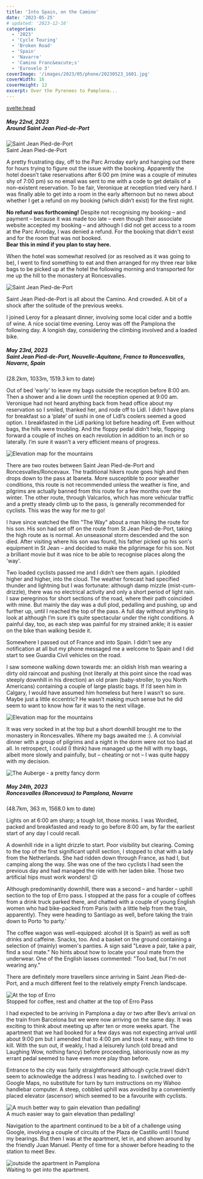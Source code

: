 ```yaml
---
title: 'Into Spain, on the Camino'
date: '2023-05-25'
# updated: '2023-12-16'
categories:
  - '2023'
  - 'Cycle Touring'
  - 'Broken Road'
  - 'Spain'
  - 'Navarre'
  - 'Camino Franc&eacute;s'
  - 'Eurovelo 3'
coverImage: '/images/2023/05/phone/20230523_1601.jpg'
coverWidth: 16
coverHeight: 12
excerpt: Over the Pyrenees to Pamplona...
---
```


<svelte:head>

<title>
Camino, Navarre
</title>
</svelte:head>

<script>
	import Callout from '$lib/components/Callout.svelte'
</script>

<section class="card">
   <h5>
  	  May 22nd, 2023
  	  <br /> Around Saint Jean Pied-de-Port
    </h5>
    <img alt="Saint Jean Pied-de-Port" src="/images/2023/05/1600/2023-05-22-130618.jpg" />
    <div class="caption">Saint Jean Pied-de-Port</div>
  <p> A pretty frustrating day, off to the Parc Arroday early and hanging out there for hours trying to figure out the issue with the booking. Apparently the hotel doesn’t take reservations after 6:00 pm (mine was a couple of minutes shy of 7:00 pm) so no email was sent to me with a code to get details of a non-existent reservation. To be fair, Veronique at reception tried very hard. I was finally able to get into a room in the early afternoon but no news about whether I get a refund on my booking (which didn’t exist) for the first night.</p>
    <Callout> <strong>No refund was forthcoming!</strong> Despite not recognising my booking &ndash; and payment &ndash; because it was made too late &ndash; even though their associate website accepted my booking &ndash; and although I did not get access to a room at the Parc Arroday, I was denied a refund. For the booking that didn't exist and for the room that was not booked. <br/><strong>Bear this in mind if you plan to stay here.</strong>
    </Callout>
    <p>When the hotel was somewhat resolved (or as resolved as it was going to be), I went to find something to eat and then arranged for my three rear bike bags to be picked up at the hotel the following morning and transported for me up the hill to the monastery at Roncesvalles.</p>
    <img alt="Saint Jean Pied-de-Port" src="/images/2023/05/1600/2023-05-22-130702.jpg" />
    <p>Saint Jean Pied-de-Port is all about the Camino. And crowded. A bit of a shock after the solitude of the previous weeks.</p>
    <p>I joined Leroy for a pleasant dinner, involving some local cider and a bottle of wine. A nice social time evening. Leroy was off the Pamplona the following day. A longish day, considering the climbing involved and a loaded bike. </p>
</section>

<section class="card">
   <h5>
  	  May 23rd, 2023
  	  <br /> Saint Jean Pied-de-Port, Nouvelle-Aquitane, France to Roncesvalles, Navarre, Spain
    </h5>
    (28.2km, 1033m, 1519.3 km to date)
    <p>Out of bed 'early' to leave my bags outside the reception before 8:00 am. Then a shower and a lie down until the reception opened at 9:00 am. Veronique had not heard anything back from head office about my reservation so I smiled, thanked her, and rode off to Lidl. I didn’t have plans for breakfast so a ‘plate’ of sushi in one of Lidl’s coolers seemed a good option. I breakfasted in the Lidl parking lot before heading off. Even without bags, the hills were troubling. And the floppy pedal didn’t help, flopping forward a couple of inches on each revolution in addition to an inch or so laterally. I’m sure it wasn’t a very efficient means of progress.</p>
    <div class="w-80"><img alt="Elevation map for the mountains" src="/images/2023/05/phone/20230522_1652.jpg" /></div>
    <p>There are two routes between Saint Jean Pied-de-Port and Roncesvalles/Roncevaux. The traditional hikers route goes high and then drops down to the pass at Ibaneta. More susceptible to poor weather conditions, this route is not recommended unless the weather is fine, and pilgrims are actually banned from this route for a few months over the winter. The other route, through Valcarlos, which has more vehicular traffic and a pretty steady climb up to the pass, is generally recommended for cyclists. This was the way for me to go!</p>
    <Callout>
        I have since watched the film "The Way" about a man hiking the route for his son. His son had set off on the route from St Jean Pied-de-Port, taking the high route as is normal. An unseasonal storm descended and the son died. After visiting where his son was found, his father picked up his son's equipment in St Jean &ndash; and decided to make the pilgrimage for his son. Not a brilliant movie but it was nice to be able to recognise places along the 'way'.
    </Callout>
    <p>Two loaded cyclists passed me and I didn’t see them again. I plodded higher and higher, into the cloud. The weather forecast had specified thunder and lightning but I was fortunate: although damp mizzle (mist-cum-drizzle), there was no electrical activity and only a short period of light rain. I saw peregrinos for short sections of the road, where their path coincided with mine. But mainly the day was a dull plod, pedalling and pushing, up and further up, until I reached the top of the pass. A full day without anything to look at although I’m sure it’s quite spectacular under the right conditions. A painful day, too, as each step was painful for my strained ankle; it is easier on the bike than walking beside it.</p>
    <p>Somewhere I passed out of France and into Spain. I didn’t see any notification at all but my phone messaged me a welcome to Spain and I did start to see Guardia Civil vehicles on the road.</p>
    <p>I saw someone walking down towards me: an oldish Irish man wearing a dirty old raincoat and pushing (not literally at this point since the road was steeply downhill in his direction) an old pram (baby-stroller, to you North Americans) containing a couple of large plastic bags. If I’d seen him in Calgary, I would have assumed him homeless but here I wasn’t so sure. Maybe just a little eccentric? He wasn’t making much sense but he did seem to want to know how far it was to the next village.</p>
    <div class="w-80"><img alt="Elevation map for the mountains" src="/images/2023/05/phone/20230523_1601.jpg" /></div>
    <p>It was very socked in at the top but a short downhill brought me to the monastery in Roncesvalles. Where my bags awaited me :). A convivial dinner with a group of pilgrims and a night in the dorm were not too bad at all. In retrospect, I could (I think) have managed up the hill with my bags, albeit more slowly and painfully, but – cheating or not – I was quite happy with my decision.</p>
    <div class="w-90"><img alt="The Auberge - a pretty fancy dorm" src="/images/2023/05/phone/20230523_1702.jpg" /></div>
</section>

<section class="card">
   <h5>
  	  May 24th, 2023
  	  <br /> Roncesvalles (Roncevaux) to Pamplona, Navarre
    </h5>
    (48.7km, 363 m, 1568.0 km to date)   
    <p>Lights on at 6:00 am sharp; a tough lot, those monks. I was Wordled, packed and breakfasted and ready to go before 8:00 am, by far the earliest start of any day I could recall.</p>
    <p>A downhill ride in a light drizzle to start. Poor visibility but clearing. Coming to the top of the first significant uphill section, I stopped to chat with a lady from the Netherlands. She had ridden down through France, as had I, but camping along the way. She was one of the two cyclists I had seen the previous day and had managed the ride with her laden bike. Those two artificial hips must work wonders! <span class="entity">😉</span></p>
    <p>Although predominantly downhill, there was a second – and harder – uphill section to the top of Erro pass. I stopped at the pass for a couple of coffees from a drink truck parked there, and chatted with a couple of young English women who had bike-packed from Paris (with a little help from the train, apparently). They were heading to Santiago as well, before taking the train down to Porto ‘to party.’</p>
    <p>The coffee wagon was well-equipped: alcohol (it is Spain!) as well as soft drinks and caffeine. Snacks, too. And a basket on the ground containing a selection of (mainly) women's panties. A sign said "Leave a pair, take a pair, find a soul mate." No hints about how to locate your soul mate from the underwear. One of the English lasses commented: "Too bad, but I'm not wearing any."</p>
    <p>There are definitely more travellers since arriving in Saint Jean Pied-de-Port, and a much different feel to the relatively empty French landscape.</p>
    <img alt="At the top of Erro" src="/images/2023/05/1600/2023-05-24-102414.jpg" />
    <div class="caption">Stopped for coffee, rest and chatter at the top of Erro Pass</div>
    <p>I had expected to be arriving in Pamplona a day or two after Bev’s arrival on the train from Barcelona but we were now arriving on the same day. It was exciting to think about meeting up after ten or more weeks apart. The apartment that we had booked for a few days was not expecting arrival until about 9:00 pm but I amended that to 4:00 pm and took it easy, with time to kill. With the sun out, if weakly, I had a leisurely lunch (old bread and Laughing Wow, nothing fancy) before proceeding, laboriously now as my errant pedal seemed to have even more play than before.</p>
    <p>Entrance to the city was fairly straightforward although cycle.travel didn’t seem to acknowledge the address I was heading to. I switched over to Google Maps, no substitute for turn by turn instructions on my Wahoo handlebar computer. A steep, cobbled uphill was avoided by a conveniently placed elevator (ascensor) which seemed to be a favourite with cyclists.</p>
    <div class="w-70"><img alt="A much better way to gain elevation than pedalling!" src="/images/2023/05/phone/20230524_1443.jpg" /></div>
    <div class="caption">A much easier way to gain elevation than pedalling!</div>
    <p>Navigation to the apartment continued to be a bit of a challenge using Google, involving a couple of circuits of the Plaza de Castillo until I found my bearings. But then I was at the apartment, let in, and shown around by the friendly Juan Manuel. Plenty of time for a shower before heading to the station to meet Bev.</p>
    <div class="w-80"><img alt="outside the apartment in Pamplona" src="/images/2023/05/phone/20230524_1520.jpg" /></div>
    <div class="caption">Waiting to get into the apartment.</div>
</section>

